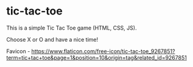 # tic-tac-toe
This is a simple Tic Tac Toe game (HTML, CSS, JS).


Choose X or O and have a nice time!

Favicon - https://www.flaticon.com/free-icon/tic-tac-toe_9267851?term=tic+tac+toe&page=1&position=10&origin=tag&related_id=9267851